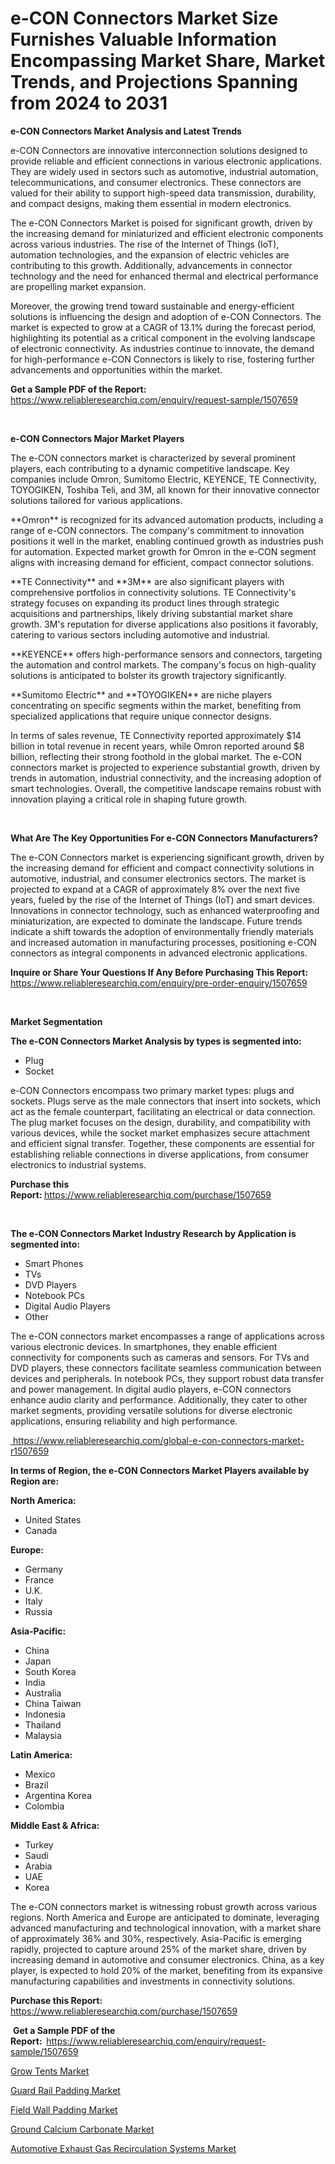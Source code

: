 <p><h1>e-CON Connectors Market Size Furnishes Valuable Information Encompassing Market Share, Market Trends, and Projections Spanning from 2024 to 2031</h1></p><p><strong>e-CON Connectors Market Analysis and Latest Trends</strong></p>
<p><p>e-CON Connectors are innovative interconnection solutions designed to provide reliable and efficient connections in various electronic applications. They are widely used in sectors such as automotive, industrial automation, telecommunications, and consumer electronics. These connectors are valued for their ability to support high-speed data transmission, durability, and compact designs, making them essential in modern electronics.</p><p>The e-CON Connectors Market is poised for significant growth, driven by the increasing demand for miniaturized and efficient electronic components across various industries. The rise of the Internet of Things (IoT), automation technologies, and the expansion of electric vehicles are contributing to this growth. Additionally, advancements in connector technology and the need for enhanced thermal and electrical performance are propelling market expansion.</p><p>Moreover, the growing trend toward sustainable and energy-efficient solutions is influencing the design and adoption of e-CON Connectors. The market is expected to grow at a CAGR of 13.1% during the forecast period, highlighting its potential as a critical component in the evolving landscape of electronic connectivity. As industries continue to innovate, the demand for high-performance e-CON Connectors is likely to rise, fostering further advancements and opportunities within the market.</p></p>
<p><strong>Get a Sample PDF of the Report:&nbsp;</strong> <a href="https://www.reliableresearchiq.com/enquiry/request-sample/1507659">https://www.reliableresearchiq.com/enquiry/request-sample/1507659</a></p>
<p>&nbsp;</p>
<p><strong>e-CON Connectors Major Market Players</strong></p>
<p><p>The e-CON connectors market is characterized by several prominent players, each contributing to a dynamic competitive landscape. Key companies include Omron, Sumitomo Electric, KEYENCE, TE Connectivity, TOYOGIKEN, Toshiba Teli, and 3M, all known for their innovative connector solutions tailored for various applications.</p><p>**Omron** is recognized for its advanced automation products, including a range of e-CON connectors. The company's commitment to innovation positions it well in the market, enabling continued growth as industries push for automation. Expected market growth for Omron in the e-CON segment aligns with increasing demand for efficient, compact connector solutions.</p><p>**TE Connectivity** and **3M** are also significant players with comprehensive portfolios in connectivity solutions. TE Connectivity's strategy focuses on expanding its product lines through strategic acquisitions and partnerships, likely driving substantial market share growth. 3M's reputation for diverse applications also positions it favorably, catering to various sectors including automotive and industrial.</p><p>**KEYENCE** offers high-performance sensors and connectors, targeting the automation and control markets. The company's focus on high-quality solutions is anticipated to bolster its growth trajectory significantly.</p><p>**Sumitomo Electric** and **TOYOGIKEN** are niche players concentrating on specific segments within the market, benefiting from specialized applications that require unique connector designs.</p><p>In terms of sales revenue, TE Connectivity reported approximately $14 billion in total revenue in recent years, while Omron reported around $8 billion, reflecting their strong foothold in the global market. The e-CON connectors market is projected to experience substantial growth, driven by trends in automation, industrial connectivity, and the increasing adoption of smart technologies. Overall, the competitive landscape remains robust with innovation playing a critical role in shaping future growth.</p></p>
<p>&nbsp;</p>
<p><strong>What Are The Key Opportunities For e-CON Connectors Manufacturers?</strong></p>
<p><p>The e-CON Connectors market is experiencing significant growth, driven by the increasing demand for efficient and compact connectivity solutions in automotive, industrial, and consumer electronics sectors. The market is projected to expand at a CAGR of approximately 8% over the next five years, fueled by the rise of the Internet of Things (IoT) and smart devices. Innovations in connector technology, such as enhanced waterproofing and miniaturization, are expected to dominate the landscape. Future trends indicate a shift towards the adoption of environmentally friendly materials and increased automation in manufacturing processes, positioning e-CON connectors as integral components in advanced electronic applications.</p></p>
<p><strong>Inquire or Share Your Questions If Any Before Purchasing This Report:</strong> <a href="https://www.reliableresearchiq.com/enquiry/pre-order-enquiry/1507659">https://www.reliableresearchiq.com/enquiry/pre-order-enquiry/1507659</a></p>
<p>&nbsp;</p>
<p><strong>Market Segmentation</strong></p>
<p><strong>The e-CON Connectors Market Analysis by types is segmented into:</strong></p>
<p><ul><li>Plug</li><li>Socket</li></ul></p>
<p><p>e-CON Connectors encompass two primary market types: plugs and sockets. Plugs serve as the male connectors that insert into sockets, which act as the female counterpart, facilitating an electrical or data connection. The plug market focuses on the design, durability, and compatibility with various devices, while the socket market emphasizes secure attachment and efficient signal transfer. Together, these components are essential for establishing reliable connections in diverse applications, from consumer electronics to industrial systems.</p></p>
<p><strong>Purchase this Report:&nbsp;</strong><a href="https://www.reliableresearchiq.com/purchase/1507659">https://www.reliableresearchiq.com/purchase/1507659</a></p>
<p>&nbsp;</p>
<p><strong>The e-CON Connectors Market Industry Research by Application is segmented into:</strong></p>
<p><ul><li>Smart Phones</li><li>TVs</li><li>DVD Players</li><li>Notebook PCs</li><li>Digital Audio Players</li><li>Other</li></ul></p>
<p><p>The e-CON connectors market encompasses a range of applications across various electronic devices. In smartphones, they enable efficient connectivity for components such as cameras and sensors. For TVs and DVD players, these connectors facilitate seamless communication between devices and peripherals. In notebook PCs, they support robust data transfer and power management. In digital audio players, e-CON connectors enhance audio clarity and performance. Additionally, they cater to other market segments, providing versatile solutions for diverse electronic applications, ensuring reliability and high performance.</p></p>
<p><a href="https://www.reliableresearchiq.com/global-e-con-connectors-market-r1507659">&nbsp;https://www.reliableresearchiq.com/global-e-con-connectors-market-r1507659</a></p>
<p><strong>In terms of Region, the e-CON Connectors Market Players available by Region are:</strong></p>
<p>
    <p> <strong> North America: </strong>
        <ul>
            <li>United States</li>
            <li>Canada</li>
        </ul>
        </p> 
    <p> <strong> Europe: </strong>
        <ul>
            <li>Germany</li>
            <li>France</li>
            <li>U.K.</li>
            <li>Italy</li>
            <li>Russia</li>
        </ul>
        </p> 
    <p> <strong> Asia-Pacific: </strong>
        <ul>
            <li>China</li>
            <li>Japan</li>
            <li>South Korea</li>
            <li>India</li>
            <li>Australia</li>
            <li>China Taiwan</li>
            <li>Indonesia</li>
            <li>Thailand</li>
            <li>Malaysia</li>
        </ul>
        </p> 
    <p> <strong> Latin America: </strong>
        <ul>
            <li>Mexico</li>
            <li>Brazil</li>
            <li>Argentina Korea</li>
            <li>Colombia</li>
        </ul>
        </p> 
    <p> <strong> Middle East & Africa: </strong>
        <ul>
            <li>Turkey</li>
            <li>Saudi</li>
            <li>Arabia</li>
            <li>UAE</li>
            <li>Korea</li>
        </ul>
    </p>
    </p>
<p><p>The e-CON connectors market is witnessing robust growth across various regions. North America and Europe are anticipated to dominate, leveraging advanced manufacturing and technological innovation, with a market share of approximately 36% and 30%, respectively. Asia-Pacific is emerging rapidly, projected to capture around 25% of the market share, driven by increasing demand in automotive and consumer electronics. China, as a key player, is expected to hold 20% of the market, benefiting from its expansive manufacturing capabilities and investments in connectivity solutions.</p></p>
<p><strong>Purchase this Report: </strong><a href="https://www.reliableresearchiq.com/purchase/1507659">https://www.reliableresearchiq.com/purchase/1507659</a></p>
<p>&nbsp;<strong>Get a Sample PDF of the Report:&nbsp;&nbsp;</strong><a href="https://www.reliableresearchiq.com/enquiry/request-sample/1507659">https://www.reliableresearchiq.com/enquiry/request-sample/1507659</a></p>
<p><strong></strong></p>
<p><p><a href="https://www.linkedin.com/pulse/how-grow-tents-market-evolve-growth-analysis-year-2024-2031-x5f8c?trackingId=g7DFpYCdTiqnGisujhtqBw%3D%3D">Grow Tents Market</a></p><p><a href="https://issuu.com/reportprime-2/docs/guard-rail-padding-market-size-2030_9b6f1af393b707">Guard Rail Padding Market</a></p><p><a href="https://issuu.com/reportprime-2/docs/field-wall-padding-market-size-2030_2a652212ad9a90">Field Wall Padding Market</a></p><p><a href="https://www.linkedin.com/pulse/ground-calcium-carbonate-market-global-regional-analysis-2024-oeube?trackingId=2IZUYKZoSO%2B2alPsBa4svA%3D%3D">Ground Calcium Carbonate Market</a></p><p><a href="https://medium.com/@dfgr5h/global-automotive-exhaust-gas-recirculation-systems-market-opportunities-and-forecast-for-period-9b06cd299d7f?postPublishedType=repub">Automotive Exhaust Gas Recirculation Systems Market</a></p></p>